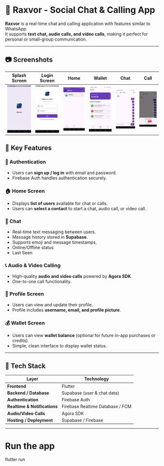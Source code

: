 # 📱 Raxvor - Social Chat & Calling App

**Raxvor** is a real-time chat and calling application with features similar to WhatsApp.  
It supports **text chat, audio calls, and video calls**, making it perfect for personal or small-group communication.

---

## 📷 Screenshots

| Splash Screen | Login Screen | Home | Wallet | Chat | Call |
|------------|------------|------------|------------|---------------|----------------|
| ![](assets/screenshots/ss0.png) | ![](assets/screenshots/ss1.png) | ![](assets/screenshots/ss2.png) | ![](assets/screenshots/ss3.png) | ![](assets/screenshots/ss5.png) | ![](assets/screenshots/ss6.png) |


## 🚀 Key Features

### 🔑 Authentication
- Users can **sign up / log in** with email and password.  
- Firebase Auth handles authentication securely.  

### 🏠 Home Screen
- Displays **list of users** available for chat or calls.  
- Users can **select a contact** to start a chat, audio call, or video call.  

### 💬 Chat
- Real-time text messaging between users.  
- Message history stored in **Supabase**.  
- Supports emoji and message timestamps.
- Online/Offline status
- Last Seen 

### 📞 Audio & Video Calling
- High-quality **audio and video calls** powered by **Agora SDK**.  
- One-to-one call functionality.  

### 👤 Profile Screen
- Users can view and update their profile.  
- Profile includes **username, email, and profile picture**.  

### 💰 Wallet Screen
- Users can view **wallet balance** (optional for future in-app purchases or credits).  
- Simple, clean interface to display wallet status.  

---

## 🧰 Tech Stack

| Layer | Technology |
|-------|------------|
| **Frontend** | Flutter |
| **Backend / Database** | Supabase (user & chat data) |
| **Authentication** | Firebase Auth |
| **Realtime & Notifications** | Firebase Realtime Database / FCM |
| **Audio/Video Calls** | Agora SDK |
| **Hosting / Deployment** | Supabase / Firebase |

---

# Run the app
flutter run
